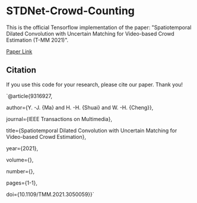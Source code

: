 # STDNet-Crowd-Counting

This is the official Tensorflow implementation of the paper: "Spatiotemporal Dilated Convolution with Uncertain Matching for Video-based Crowd Estimation (T-MM 2021)".

[Paper Link](https://ieeexplore.ieee.org/document/9316927)


## Citation

If you use this code for your research, please cite our paper. Thank you!

`@article{9316927,

  author={Y. -J. {Ma} and H. -H. {Shuai} and W. -H. {Cheng}},
  
  journal={IEEE Transactions on Multimedia}, 
  
  title={Spatiotemporal Dilated Convolution with Uncertain Matching for Video-based Crowd Estimation}, 
  
  year={2021},
  
  volume={},
  
  number={},
  
  pages={1-1},
  
  doi={10.1109/TMM.2021.3050059}}`
